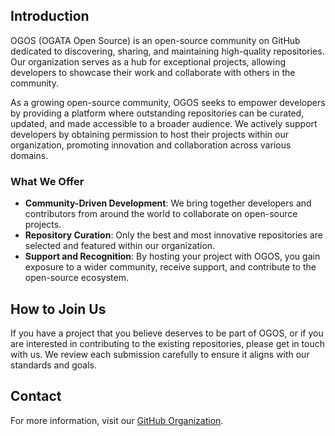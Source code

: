 ## Introduction

OGOS (OGATA Open Source) is an open-source community on GitHub dedicated to discovering, sharing, and maintaining high-quality repositories. Our organization serves as a hub for exceptional projects, allowing developers to showcase their work and collaborate with others in the community.

As a growing open-source community, OGOS seeks to empower developers by providing a platform where outstanding repositories can be curated, updated, and made accessible to a broader audience. We actively support developers by obtaining permission to host their projects within our organization, promoting innovation and collaboration across various domains.

### What We Offer

- **Community-Driven Development**: We bring together developers and contributors from around the world to collaborate on open-source projects.
- **Repository Curation**: Only the best and most innovative repositories are selected and featured within our organization.
- **Support and Recognition**: By hosting your project with OGOS, you gain exposure to a wider community, receive support, and contribute to the open-source ecosystem.

## How to Join Us

If you have a project that you believe deserves to be part of OGOS, or if you are interested in contributing to the existing repositories, please get in touch with us. We review each submission carefully to ensure it aligns with our standards and goals.

<!--
## Contributing

We welcome contributions from developers of all skill levels. Check out our [Contribution Guidelines](CONTRIBUTING.md) to learn how you can get involved.
-->

## Contact

For more information, visit our [GitHub Organization](https://github.com/OG-Open-Source).
